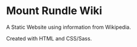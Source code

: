 # Mount Rundle Wiki

A Static Website using information from Wikipedia.

Created with HTML and CSS/Sass.
